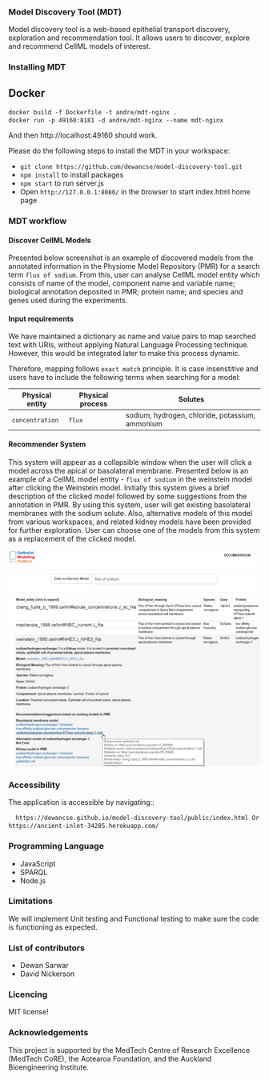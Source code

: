 ### Model Discovery Tool (MDT)
Model discovery tool is a web-based epithelial transport discovery, exploration and recommendation tool. It allows users to discover, explore and recommend CellML models of interest.

### Installing MDT

## Docker
```
docker build -f Dockerfile -t andre/mdt-nginx .
docker run -p 49160:8181 -d andre/mdt-nginx --name mdt-nginx
```
And then http://localhost:49160 should work.

Please do the following steps to install the MDT in your workspace:

- `git clone https://github.com/dewancse/model-discovery-tool.git`
- `npm install` to install packages
- `npm start` to run server.js
- Open `http://127.0.0.1:8080/` in the browser to start index.html home page

### MDT workflow

#### Discover CellML Models
Presented below screenshot is an example of discovered models from the annotated information in the Physiome Model Repository (PMR) for a search term `flux of sodium`. From this, user can analyse CellML model entity which consists of name of the model, component name and variable name; biological annotation deposited in PMR; protein name; and species and genes used during the experiments.

#### Input requirements
We have maintained a dictionary as name and value pairs to map searched text with URIs, without applying Natural Language Processing technique. However, this would be integrated later to make this process dynamic.

Therefore, mapping follows `exact match` principle. It is case insenstitive and users have to include the following terms when searching for a model:

| Physical entity | Physical process | Solutes |
| --- | --- | --- |
| `concentration` | `flux` | sodium, hydrogen, chloride, potassium, ammonium |

#### Recommender System
This system will appear as a collapsible window when the user will click a model across the apical or basolateral membrane. Presented below is an example of a CellML model entity - `flux of sodium` in the weinstein model after clicking the Weinstein model. Initially this system gives a brief description of the clicked model followed by some suggestions from the annotation in PMR. By using this system, user will get existing basolateral membranes with the sodium solute. Also, alternative models of this model from various workspaces, and related kidney models have been provided for further exploration. User can choose one of the models from this system as a replacement of the clicked model.

<center><img src=public/img/UseCaseDiagram.png /></center>

### Accessibility
The application is accessible by navigating::
```
  https://dewancse.github.io/model-discovery-tool/public/index.html Or https://ancient-inlet-34285.herokuapp.com/
```

### Programming Language
- JavaScript
- SPARQL
- Node.js

### Limitations
We will implement Unit testing and Functional testing to make sure the code is functioning as expected.

### List of contributors
- Dewan Sarwar
- David Nickerson

### Licencing
MIT license!

### Acknowledgements
This project is supported by the MedTech Centre of Research Excellence (MedTech CoRE), the Aotearoa Foundation, and the Auckland Bioengineering Institute.